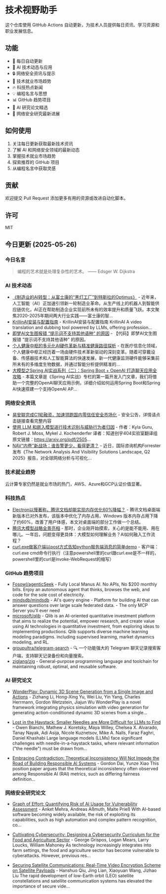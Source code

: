 # 技术视野助手

这个仓库使用 GitHub Actions 自动更新，为技术人员提供每日资讯、学习资源和职业发展信息。

## 功能

- 🔄 每日自动更新
- 🤖 AI 技术动态与应用
- 🔒 网络安全资讯与提示
- 💼 技术就业市场趋势
- 🔥 科技热点新闻
- 💡 编程名言与思想
- 📊 GitHub 趋势项目
- 📝 AI 研究论文精选
- 🔐 网络安全研究最新进展

## 如何使用

1. 关注每日更新获取最新技术资讯
2. 了解 AI 和网络安全领域的最新动态
3. 掌握技术就业市场趋势
4. 探索推荐的 GitHub 项目
5. 从编程名言中获取灵感

## 贡献

欢迎提交 Pull Request 添加更多有用的资源或改进自动化脚本。

## 许可

MIT

## 今日更新 (2025-05-26)

### 今日名言

> 编程的艺术就是处理复杂性的艺术。 —— Edsger W. Dijkstra

### AI 技术动态

- [《制造业的AI转型：从富士康的“黑灯工厂”到特斯拉的Optimus》](https://i-operation.csdnimg.cn/images/8efd18d5d7054f77a81294a14cd80ad5.png) - 近年来，人工智能（AI）正加速引领新一轮制造业革命。从生产线上的机器人到智能供应链优化，AI正在帮助制造企业实现前所未有的效率提升和质量飞跃。本文聚焦2020-2025年期间两大行业实践——富士康的智...
- [KrillinAI安装与配置指南](https://i-operation.csdnimg.cn/images/8efd18d5d7054f77a81294a14cd80ad5.png) - KrillinAI安装与配置指南 KrillinAI A video translation and dubbing tool powered by LLMs, offering profession...
- [即梦AI文生图报错 “提示词不支持其他语种“ 的原因](https://i-operation.csdnimg.cn/images/8efd18d5d7054f77a81294a14cd80ad5.png) - 【代码】即梦AI文生图报错 "提示词不支持其他语种" 的原因。
- [个人健康中枢的多元化AI硬件革新与精准健康路径探析](https://i-operation.csdnimg.cn/images/8efd18d5d7054f77a81294a14cd80ad5.png) - 在医疗信息化领域，个人健康中枢正经历着一场由硬件技术革新驱动的深刻变革。随着可穿戴设备、传感器技术和人工智能算法的快速发展，新一代健康监测硬件能够采集前所未有的多维度生物数据，并通过智能分析提供精准的...
- [大模型之Spring AI实战系列（二）：Spring Boot + OpenAI 打造聊天应用全攻略](https://i-operation.csdnimg.cn/images/8efd18d5d7054f77a81294a14cd80ad5.png) - 本篇文章是《Spring AI实战》专栏的第一篇开发入门文章，我们将借助一个完整的OpenAI聊天应用示例，详细介绍如何运用Spring Boot和Spring AI快速搭建一个支持OpenAI AP...


### 网络安全资讯

- [易安联完成C1轮融资，加速领跑国内零信任安全市场化](https://www.anquanke.com/post/id/307493) - 安全公告，详情请点击链接查看完整内容
- [使用 LLM 和嵌入模型进行技术识别与威胁行为者归因](https://paper.seebug.org/3323/) - 作者：Kyla Guru, Robert J. Moss, Mykel J. Kochenderfer
译者：知道创宇404实验室翻译组
原文链接：https://arxiv.org/pdf/2505...
- [NAV“内卷”新战场：谁告警更少，看得更清？](https://www.4hou.com/posts/9jEB) - 近日，国际咨询机构Forrester发布《The Network Analysis And Visibility Solutions Landscape, Q2 2025》报告，对全球网络分析与可视化...


### 技术就业趋势

云计算专家仍然是就业市场的热门，AWS、Azure和GCP认证价值显著。

### 科技热点

- [Electron以慢著称，腾讯文档却能实现内存优化60%降幅？](https://cloud.tencent.com/developer/article/2523335) - 腾讯文档桌面端新版本已对外发布，该版本中优化了内存占用，Windows 版本内存占用下降了约60%，改善了用户体感，本文对桌面端的部分工作做一个总结。
- [腾讯大模型战略全景亮相](https://cloud.tencent.com/developer/article/2523308) - 那时，企业刚开始摸索，关心的是能不能用、用在哪儿。一年后，问题变得更具体：大模型如何理解业务？AI如何融入工作流程？
- [curl.exe做客户端以post方式告知python服务端消息的简单demo](https://cloud.tencent.com/developer/article/2523506) - 客户端：curl.exe cmd命令行执行（注意powershell里的curl跟curl.exe是不一样的，powershell里的curl是Invoke-WebRequest的缩写）


### GitHub 趋势项目

- [Fosowl/agenticSeek](https://github.com/Fosowl/agenticSeek) - Fully Local Manus AI. No APIs, No $200 monthly bills. Enjoy an autonomous agent that thinks, browses the web, and code for the sole cost of electricity.
- [mindsdb/mindsdb](https://github.com/mindsdb/mindsdb) - AI's query engine - Platform for building AI that can answer questions over large scale federated data. - The only MCP Server you'll ever need
- [microsoft/qlib](https://github.com/microsoft/qlib) - Qlib is an AI-oriented quantitative investment platform that aims to realize the potential, empower research, and create value using AI technologies in quantitative investment, from exploring ideas to implementing productions. Qlib supports diverse machine learning modeling paradigms. including supervised learning, market dynamics modeling, and RL.
- [groupultra/telegram-search](https://github.com/groupultra/telegram-search) - 🔍 一个功能强大的 Telegram 聊天记录搜索客户端，支持聊天记录备份和向量搜索。
- [ziglang/zig](https://github.com/ziglang/zig) - General-purpose programming language and toolchain for maintaining robust, optimal, and reusable software.




### AI 研究论文

- [WonderPlay: Dynamic 3D Scene Generation from a Single Image and Actions](http://arxiv.org/abs/2505.18151v1) - Zizhang Li, Hong-Xing Yu, Wei Liu, Yin Yang, Charles Herrmann, Gordon Wetzstein, Jiajun Wu
  WonderPlay is a novel framework integrating physics simulation with video
generation for generating action-conditioned dynamic 3D scenes from a single...

- [Lost in the Haystack: Smaller Needles are More Difficult for LLMs to
  Find](http://arxiv.org/abs/2505.18148v1) - Owen Bianchi, Mathew J. Koretsky, Maya Willey, Chelsea X. Alvarado, Tanay Nayak, Adi Asija, Nicole Kuznetsov, Mike A. Nalls, Faraz Faghri, Daniel Khashabi
  Large language models (LLMs) face significant challenges with
needle-in-a-haystack tasks, where relevant information ("the needle") must be
drawn from...

- [Embracing Contradiction: Theoretical Inconsistency Will Not Impede the
  Road of Building Responsible AI Systems](http://arxiv.org/abs/2505.18139v1) - Gordon Dai, Yunze Xiao
  This position paper argues that the theoretical inconsistency often observed
among Responsible AI (RAI) metrics, such as differing fairness definition...



### 网络安全研究论文

- [Graph of Effort: Quantifying Risk of AI Usage for Vulnerability
  Assessment](http://arxiv.org/abs/2503.16392v1) - Anket Mehra, Andreas Aßmuth, Malte Prieß
  With AI-based software becoming widely available, the risk of exploiting its
capabilities, such as high automation and complex pattern recognition, co...

- [Cultivating Cybersecurity: Designing a Cybersecurity Curriculum for the
  Food and Agriculture Sector](http://arxiv.org/abs/2503.16292v1) - George Grispos, Logan Mears, Larry Loucks, William Mahoney
  As technology increasingly integrates into farm settings, the food and
agriculture sector has become vulnerable to cyberattacks. However, previous
res...

- [Securing Satellite Communications: Real-Time Video Encryption Scheme on
  Satellite Payloads](http://arxiv.org/abs/2503.16287v1) - Hanshuo Qiu, Jing Lian, Xiaoyuan Wang, Jizhao Liu
  The rapid development of low-Earth orbit (LEO) satellite constellations and
satellite communication systems has elevated the importance of secure vide...


